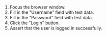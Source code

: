 1. Focus the browser window.
2. Fill in the "Username" field with test data.
3. Fill in the "Password" field with test data.
4. Click the "Login" button.
5. Assert that the user is logged in successfully.